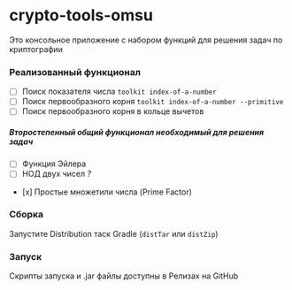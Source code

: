 # crypto-tools-omsu
Это консольное приложение с набором функций для решения задач по криптографии
### Реализованный функционал
- [ ] Поиск показателя числа `toolkit index-of-a-number`
- [ ] Поиск первообразного корня `toolkit index-of-a-number --primitive`
- [ ] Поиск первообразного корня в кольце вычетов
##### Второстепенный общий функционал необходимый для решения задач
- [ ] Функция Эйлера
- [ ] НОД двух чисел *?*
- [х] Простые множетили числа (Prime Factor)
### Сборка
Запустите Distribution таск Gradle (`distTar` или `distZip`)
### Запуск
Скрипты запуска и .jar файлы доступны в Релизах на GitHub
